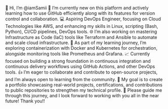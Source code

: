 
👋 Hi, I’m @iamSamii
🌱 I’m currently new on this platform and actively learning how to use GitHub efficiently along with its features for version control and collaboration.
💻 Aspiring DevOps Engineer, focusing on Cloud Technologies like AWS, and enhancing my skills in Linux, scripting (Bash, Python), CI/CD pipelines, DevOps tools.
🌐 I’m also working on mastering Infrastructure as Code (IaC) tools like Terraform and Ansible to automate and scale cloud infrastructure.
🔧 As part of my learning journey, I’m exploring containerization with Docker and Kubernetes for orchestration, alongside monitoring tools like Prometheus and Grafana.
📈 Currently focused on building a strong foundation in continuous integration and continuous delivery workflows using GitHub Actions, and other DevOps tools.
👍 I’m eager to collaborate and contribute to open-source projects, and I’m always open to learning from the community.
🚀 My goal is to create a portfolio showcasing real-world projects, certifications, and contributions to public repositories to strengthen my technical profile.
🙂 Please guide me through this journey, and I look forward to working with you all in the near future!
Thank you!!
<!---
iamSamii/iamSamii is a ✨ special ✨ repository because its `README.md` (this file) appears on your GitHub profile.
You can click the Preview link to take a look at your changes.
--->
